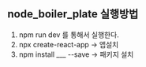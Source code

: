 ## node_boiler_plate 실행방법
<ol>
<li>npm run dev 를 통해서 실행한다.
<li>npx create-react-app -> 앱설치
<li>npm install ___ --save -> 패키지 설치
<ol/>

